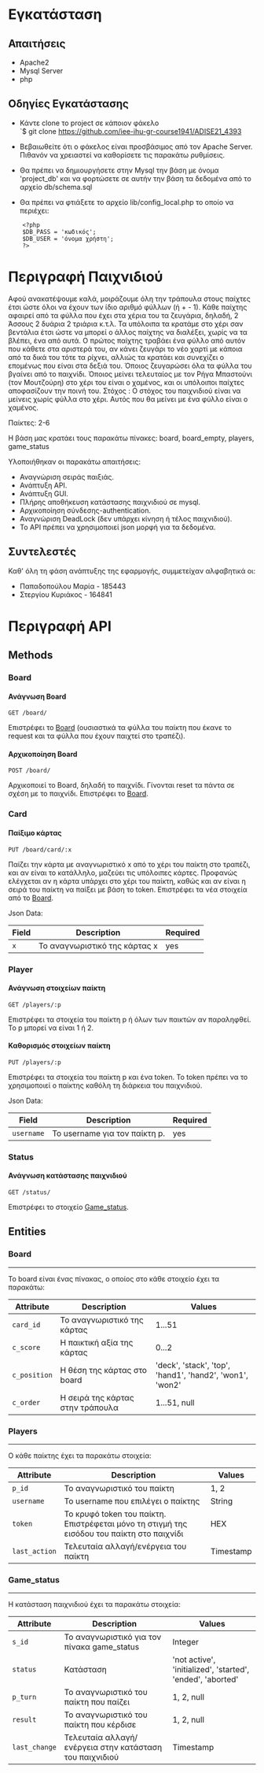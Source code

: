
# Εγκατάσταση

## Απαιτήσεις

* Apache2
* Mysql Server
* php

## Οδηγίες Εγκατάστασης

 * Κάντε clone το project σε κάποιον φάκελο <br/>
  `$ git clone https://github.com/iee-ihu-gr-course1941/ADISE21_4393

 * Βεβαιωθείτε ότι ο φάκελος είναι προσβάσιμος από τον Apache Server. Πιθανόν να χρειαστεί να καθορίσετε τις παρακάτω ρυθμίσεις.

 * Θα πρέπει να δημιουργήσετε στην Mysql την βάση με όνομα 'project_db' και να φορτώσετε σε αυτήν την βάση τα δεδομένα από το αρχείο db/schema.sql

 * Θα πρέπει να φτιάξετε το αρχείο lib/config_local.php το οποίο να περιέχει:
```
    <?php
	$DB_PASS = 'κωδικός';
	$DB_USER = 'όνομα χρήστη';
    ?>
```

# Περιγραφή Παιχνιδιού

Αφού ανακατέψουμε καλά, μοιράζουμε όλη την τράπουλα στους παίχτες έτσι ώστε όλοι να έχουν των ίδιο αριθμό φύλλων (ή + - 1).
 Κάθε παίχτης αφαιρεί από τα φύλλα που έχει στα χέρια του τα ζευγάρια, δηλαδή, 2 Άσσους 2 δυάρια 2 τριάρια κ.τ.λ.
 Τα υπόλοιπα τα κρατάμε στο χέρι σαν βεντάλια έτσι ώστε να μπορεί ο άλλος παίχτης να διαλέξει, χωρίς να τα βλέπει, ένα από αυτά. 
 Ο πρώτος παίχτης τραβάει ένα φύλλο από αυτόν που κάθετε στα αριστερά του, αν κάνει ζευγάρι το νέο χαρτί με κάποια από τα δικά του τότε τα ρίχνει, 
 αλλιώς τα κρατάει και συνεχίζει ο επομένως που είναι στα δεξιά του. Όποιος ζευγαρώσει όλα τα φύλλα του βγαίνει από το παιχνίδι.
 Όποιος μείνει τελευταίος με τον Ρήγα Μπαστούνι (τον Μουτζούρη) στο χέρι του είναι ο χαμένος, και οι υπόλοιποι παίχτες αποφασίζουν την ποινή του.
 Στόχος :
 Ο στόχος του παιχνιδιού είναι να μείνεις χωρίς φύλλα στο χέρι. Αυτός που θα μείνει με ένα φύλλο είναι ο χαμένος.
 
 Παίκτες: 2-6


Η βάση μας κρατάει τους παρακάτω πίνακες: board, board_empty, players, game_status

Υλοποιήθηκαν οι παρακάτω απαιτήσεις:

- Αναγνώριση σειράς παιξιάς.
- Ανάπτυξη API.
- Ανάπτυξη GUI.
- Πλήρης αποθήκευση κατάστασης παιχνιδιού σε mysql.
- Αρχικοποίηση σύνδεσης-authentication.
- Αναγνώριση DeadLock (δεν υπάρχει κίνηση ή τέλος παιχνιδιού).
- Το APΙ πρέπει να χρησιμοποιεί json μορφή για τα δεδομένα.


## Συντελεστές

Καθ' όλη τη φάση ανάπτυξης της εφαρμογής, συμμετείχαν αλφαβητικά οι:
- Παπαδοπούλου Μαρία - 185443
- Στεργίου Κυριάκος - 164841


# Περιγραφή API

## Methods


### Board
#### Ανάγνωση Board

```
GET /board/
```

Επιστρέφει το [Board](#Board) (ουσιαστικά τα φύλλα του παίκτη που έκανε το request και τα φύλλα που έχουν παιχτεί στο τραπέζι).

#### Αρχικοποίηση Board
```
POST /board/
```

Αρχικοποιεί το Board, δηλαδή το παιχνίδι. Γίνονται reset τα πάντα σε σχέση με το παιχνίδι.
Επιστρέφει το [Board](#Board).

### Card
#### Παίξιμο κάρτας

```
PUT /board/card/:x
```

Παίζει την κάρτα με αναγνωριστικό x από το χέρι του παίκτη στο τραπέζι, και αν είναι το κατάλληλο, μαζεύει τις υπόλοιπες κάρτες. Προφανώς ελέγχεται αν η κάρτα υπάρχει στο χέρι του παίκτη, καθώς και αν είναι η σειρά του παίκτη να παίξει με βάση το token.
Επιστρέφει τα νέα στοιχεία από το [Board](#Board-1).

Json Data:

| Field             | Description                 | Required   |
| ----------------- | --------------------------- | ---------- |
| `x`               | Το αναγνωριστικό της κάρτας x                | yes        |


### Player

#### Ανάγνωση στοιχείων παίκτη
```
GET /players/:p
```

Επιστρέφει τα στοιχεία του παίκτη p ή όλων των παικτών αν παραληφθεί. Το p μπορεί να είναι 1 ή 2.

#### Καθορισμός στοιχείων παίκτη
```
PUT /players/:p
```

Επιστρέφει τα στοιχεία του παίκτη p και ένα token. Το token πρέπει να το χρησιμοποιεί ο παίκτης καθόλη τη διάρκεια του παιχνιδιού.

Json Data:

| Field             | Description                 | Required   |
| ----------------- | --------------------------- | ---------- |
| `username`        | Το username για τον παίκτη p. | yes        |



### Status

#### Ανάγνωση κατάστασης παιχνιδιού
```
GET /status/
```

Επιστρέφει το στοιχείο [Game_status](#Game_status).



## Entities


### Board
---------

Το board είναι ένας πίνακας, ο οποίος στο κάθε στοιχείο έχει τα παρακάτω:


| Attribute                | Description                                  | Values                              |
| ------------------------ | -------------------------------------------- | ----------------------------------- |
| `card_id`                      | Το αναγνωριστικό της κάρτας              | 1...51                                |
| `c_score`                | Η παικτική αξία της κάρτας                      | 0...2                             |
| `c_position`            | Η θέση της κάρτας στο board                         | 'deck', 'stack', 'top', 'hand1', 'hand2', 'won1', 'won2'                       |
| `c_order`                  | Η σειρά της κάρτας στην τράπουλα           | 1...51, null       |


### Players
---------

O κάθε παίκτης έχει τα παρακάτω στοιχεία:


| Attribute                | Description                                  | Values                              |
| ------------------------ | -------------------------------------------- | ----------------------------------- |
| `p_id`               | Το αναγνωριστικό του παίκτη                                 | 1, 2                              |
| `username`            | To username που επιλέγει ο παίκτης                | String                             |
| `token  `                | To κρυφό token του παίκτη. Επιστρέφεται μόνο τη στιγμή της εισόδου του παίκτη στο παιχνίδι | HEX |
| `last_action`            | Τελευταία αλλαγή/ενέργεια του παίκτη                | Timestamp                             |


### Game_status
---------

H κατάσταση παιχνιδιού έχει τα παρακάτω στοιχεία:


| Attribute                | Description                                  | Values                              |
| ------------------------ | -------------------------------------------- | ----------------------------------- |
| `s_id`               | Το αναγνωριστικό για τον πίνακα game_status             | Integer    |
| `status`               | Κατάσταση             | 'not active', 'initialized', 'started', 'ended', 'aborted'     |
| `p_turn`                 | Το αναγνωριστικό του παίκτη που παίζει       | 1, 2, null                              |
| `result`                 |  To αναγνωριστικό του παίκτη που κέρδισε |1, 2, null                              |
| `last_change`            | Τελευταία αλλαγή/ενέργεια στην κατάσταση του παιχνιδιού         | Timestamp |